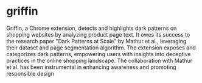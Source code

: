 # griffin

Griffin, a Chrome extension, detects and highlights dark patterns on shopping websites by analyzing product page text. It owes its success to the research paper "Dark Patterns at Scale" by Mathur et al., leveraging their dataset and page segmentation algorithm. The extension exposes and categorizes dark patterns, empowering users with insights into deceptive practices in the online shopping landscape. The collaboration with Mathur et al. has been instrumental in enhancing awareness and promoting responsible design
